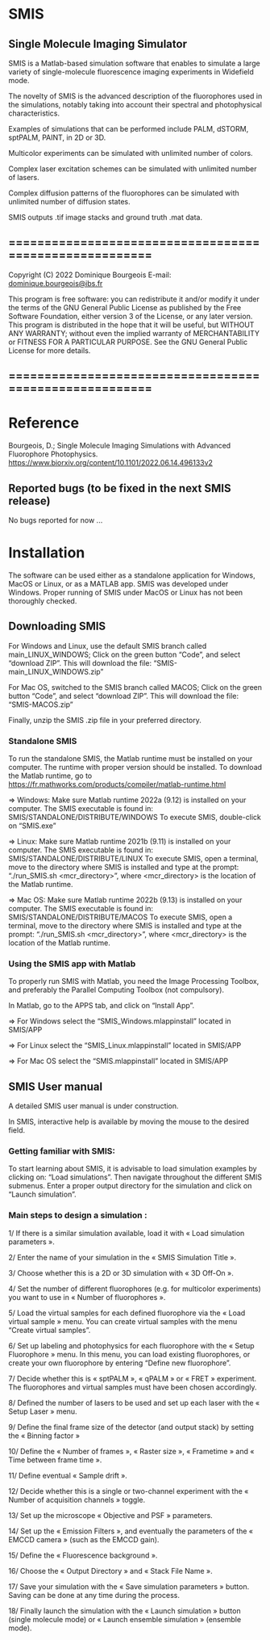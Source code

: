 # SMIS
## Single Molecule Imaging Simulator

SMIS is a Matlab-based simulation software that enables to simulate a large variety of single-molecule fluorescence imaging experiments in Widefield mode. 

The novelty of SMIS is the advanced description of the fluorophores used in the simulations, notably taking into account their spectral and photophysical characteristics.

Examples of simulations that can be performed include PALM, dSTORM, sptPALM, PAINT, in 2D or 3D. 

Multicolor experiments can be simulated with unlimited number of colors. 

Complex laser excitation schemes can be simulated with unlimited number of lasers. 

Complex diffusion patterns of the fluorophores can be simulated with unlimited number of diffusion states.

SMIS outputs .tif image stacks and ground truth .mat data.

## =======================================================
Copyright (C) 2022 Dominique Bourgeois
E-mail: dominique.bourgeois@ibs.fr

This program is free software: you can redistribute it and/or modify it under the terms of the GNU General Public License as published by the Free Software Foundation, either version 3 of the License, or any later version.  This program is distributed in the hope that it will be useful, but WITHOUT ANY WARRANTY; without even the implied warranty of MERCHANTABILITY or FITNESS FOR A PARTICULAR PURPOSE. See the GNU General Public License for more details.
## ======================================================= 

# Reference
Bourgeois, D.; Single Molecule Imaging Simulations with Advanced Fluorophore Photophysics. https://www.biorxiv.org/content/10.1101/2022.06.14.496133v2

## Reported bugs (to be fixed in the next SMIS release)
No bugs reported for now ...

# Installation
The software can be used either as a standalone application for Windows, MacOS or Linux, or as a MATLAB app. 
SMIS was developed under Windows. Proper running of SMIS under MacOS or Linux has not been thoroughly checked.

## Downloading SMIS

For Windows and Linux, use the default SMIS branch called main_LINUX_WINDOWS; 
Click on the green button “Code”, and select “download ZIP”. 
This will download the file: “SMIS-main_LINUX_WINDOWS.zip”

For Mac OS, switched to the SMIS branch called MACOS; 
Click on the green button “Code”, and select “download ZIP”. 
This will download the file: “SMIS-MACOS.zip”

Finally, unzip the SMIS .zip file in your preferred directory.

### Standalone SMIS 
To run the standalone SMIS, the Matlab runtime must be installed on your computer. The runtime with proper version should be installed. To download the Matlab runtime, go to https://fr.mathworks.com/products/compiler/matlab-runtime.html

=> Windows:
Make sure Matlab runtime 2022a (9.12) is installed on your computer.
The SMIS executable is found in: SMIS/STANDALONE/DISTRIBUTE/WINDOWS
To execute SMIS, double-click on “SMIS.exe”

=> Linux:
Make sure Matlab runtime 2021b (9.11) is installed on your computer.
The SMIS executable is found in: SMIS/STANDALONE/DISTRIBUTE/LINUX
To execute SMIS, open a terminal, move to the directory where SMIS is installed and type at the prompt: “./run_SMIS.sh <mcr_directory>”, where <mcr_directory> is the location of the Matlab runtime. 

=> Mac OS:
Make sure Matlab runtime 2022b (9.13) is installed on your computer.
The SMIS executable is found in: SMIS/STANDALONE/DISTRIBUTE/MACOS
To execute SMIS, open a terminal, move to the directory where SMIS is installed and type at the prompt: “./run_SMIS.sh <mcr_directory>”, where <mcr_directory> is the location of the Matlab runtime. 

### Using the SMIS app with Matlab
To properly run SMIS with Matlab, you need the Image Processing Toolbox, and preferably the Parallel Computing Toolbox (not compulsory).

In Matlab, go to the APPS tab, and click on “Install App”. 

=> For Windows select the “SMIS_Windows.mlappinstall” located in SMIS/APP 

=> For Linux select the “SMIS_Linux.mlappinstall” located in SMIS/APP 

=> For Mac OS select the “SMIS.mlappinstall” located in SMIS/APP 

## SMIS User manual

A detailed SMIS user manual is under construction.

In SMIS, interactive help is available by moving the mouse to the desired field.

### Getting familiar with SMIS: 

To start learning about SMIS, it is advisable to load simulation examples by clicking on: “Load simulations”. Then navigate throughout the different SMIS submenus. Enter a proper output directory for the simulation and click on “Launch simulation”.

### Main steps to design a simulation : 
1/ If there is a similar simulation available, load it with « Load simulation parameters ».

2/ Enter the name of your simulation in the « SMIS Simulation Title ».

3/ Choose whether this is a 2D or 3D simulation with « 3D Off-On ».

4/ Set the number of different fluorophores (e.g. for multicolor experiments) you want to use in « Number of fluorophores ».

5/ Load the virtual samples for each defined fluorophore via the « Load virtual sample » menu. You can create virtual samples with the menu “Create virtual samples”.

6/ Set up labeling and photophysics for each fluorophore with the « Setup Fluorophore » menu. In this menu, you can load existing fluorophores, or create your own fluorophore by entering “Define new fluorophore”.

7/ Decide whether this is « sptPALM », « qPALM » or « FRET » experiment. The fluorophores and virtual samples must have been chosen accordingly.

8/ Defined the number of lasers to be used and set up each laser with the « Setup Laser » menu.

9/ Define the final frame size of the detector (and output stack) by setting the « Binning factor »

10/ Define the « Number of frames », « Raster size », « Frametime » and « Time between frame time ».

11/ Define eventual « Sample drift ».

12/ Decide whether this is a single or two-channel experiment with the « Number of acquisition channels » toggle.

13/ Set up the microscope « Objective and PSF » parameters.

14/ Set up the « Emission Filters », and eventually the parameters of the « EMCCD camera » (such as the EMCCD gain).

15/ Define the « Fluorescence background ».

16/ Choose the « Output Directory » and « Stack File Name ».

17/ Save your simulation with the « Save simulation parameters » button. Saving can be done at any time during the process.

18/ Finally launch the simulation with the « Launch simulation » button (single molecule mode) or « Launch ensemble simulation » (ensemble mode).

